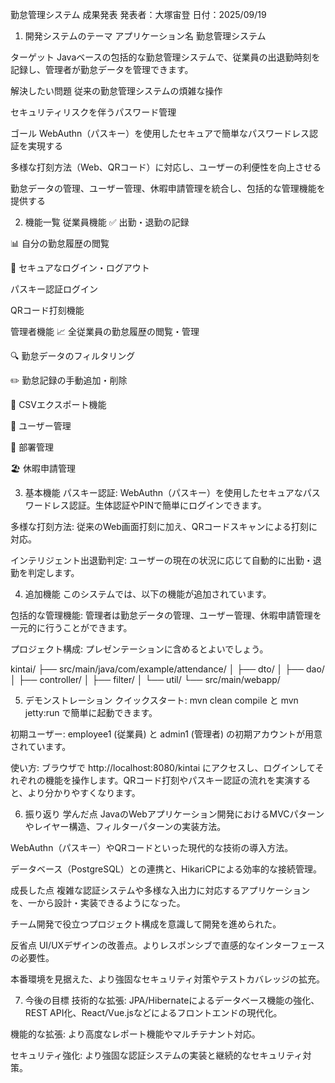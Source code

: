 勤怠管理システム 成果発表
発表者：大塚宙登
日付：2025/09/19

1. 開発システムのテーマ
アプリケーション名
勤怠管理システム

ターゲット
Javaベースの包括的な勤怠管理システムで、従業員の出退勤時刻を記録し、管理者が勤怠データを管理できます。

解決したい問題
従来の勤怠管理システムの煩雑な操作

セキュリティリスクを伴うパスワード管理

ゴール
WebAuthn（パスキー）を使用したセキュアで簡単なパスワードレス認証を実現する

多様な打刻方法（Web、QRコード）に対応し、ユーザーの利便性を向上させる

勤怠データの管理、ユーザー管理、休暇申請管理を統合し、包括的な管理機能を提供する

2. 機能一覧
従業員機能
✅ 出勤・退勤の記録

📊 自分の勤怠履歴の閲覧

🔐 セキュアなログイン・ログアウト

パスキー認証ログイン

QRコード打刻機能

管理者機能
📈 全従業員の勤怠履歴の閲覧・管理

🔍 勤怠データのフィルタリング

✏️ 勤怠記録の手動追加・削除

📄 CSVエクスポート機能

👥 ユーザー管理

🏢 部署管理

🏖️ 休暇申請管理

3. 基本機能
パスキー認証: WebAuthn（パスキー）を使用したセキュアなパスワードレス認証。生体認証やPINで簡単にログインできます。

多様な打刻方法: 従来のWeb画面打刻に加え、QRコードスキャンによる打刻に対応。

インテリジェント出退勤判定: ユーザーの現在の状況に応じて自動的に出勤・退勤を判定します。

4. 追加機能
このシステムでは、以下の機能が追加されています。

包括的な管理機能: 管理者は勤怠データの管理、ユーザー管理、休暇申請管理を一元的に行うことができます。

プロジェクト構成: プレゼンテーションに含めるとよいでしょう。

kintai/
├── src/main/java/com/example/attendance/
│   ├── dto/
│   ├── dao/
│   ├── controller/
│   ├── filter/
│   └── util/
└── src/main/webapp/

5. デモンストレーション
クイックスタート: mvn clean compile と mvn jetty:run で簡単に起動できます。

初期ユーザー: employee1 (従業員) と admin1 (管理者) の初期アカウントが用意されています。

使い方: ブラウザで http://localhost:8080/kintai にアクセスし、ログインしてそれぞれの機能を操作します。QRコード打刻やパスキー認証の流れを実演すると、より分かりやすくなります。

6. 振り返り
学んだ点
JavaのWebアプリケーション開発におけるMVCパターンやレイヤー構造、フィルターパターンの実装方法。

WebAuthn（パスキー）やQRコードといった現代的な技術の導入方法。

データベース（PostgreSQL）との連携と、HikariCPによる効率的な接続管理。

成長した点
複雑な認証システムや多様な入出力に対応するアプリケーションを、一から設計・実装できるようになった。

チーム開発で役立つプロジェクト構成を意識して開発を進められた。

反省点
UI/UXデザインの改善点。よりレスポンシブで直感的なインターフェースの必要性。

本番環境を見据えた、より強固なセキュリティ対策やテストカバレッジの拡充。

7. 今後の目標
技術的な拡張: JPA/Hibernateによるデータベース機能の強化、REST API化、React/Vue.jsなどによるフロントエンドの現代化。

機能的な拡張: より高度なレポート機能やマルチテナント対応。

セキュリティ強化: より強固な認証システムの実装と継続的なセキュリティ対策。